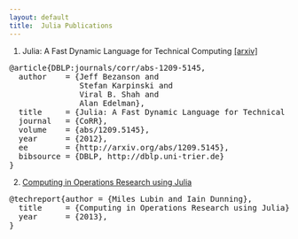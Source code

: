 ```yaml
---
layout: default
title:  Julia Publications
---
```


1. Julia: A Fast Dynamic Language for Technical Computing [[arxiv]](http://arxiv.org/abs/1209.5145)
<pre>
@article{DBLP:journals/corr/abs-1209-5145,
  author    = {Jeff Bezanson and
               Stefan Karpinski and
               Viral B. Shah and
               Alan Edelman},
  title     = {Julia: A Fast Dynamic Language for Technical Computing},
  journal   = {CoRR},
  volume    = {abs/1209.5145},
  year      = {2012},
  ee        = {http://arxiv.org/abs/1209.5145},
  bibsource = {DBLP, http://dblp.uni-trier.de}
}
</pre>
2. [Computing in Operations Research using Julia](http://www.mit.edu/~mlubin/juliacomputing.pdf)
<pre>
@techreport{author = {Miles Lubin and Iain Dunning},
  title     = {Computing in Operations Research using Julia},
  year      = {2013},
}
</pre>
